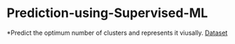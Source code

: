 # Prediction-using-Supervised-ML

*Predict the optimum number of clusters and represents it viusally.
[Dataset](https://bit.ly/3kXTdox)
